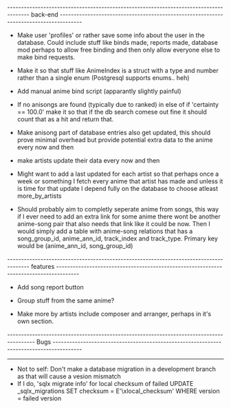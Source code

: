 
-------------------------------------------------------------------------------------- back-end --------------------------------------------------------------------------------------

 * Make user 'profiles' or rather save some info about the user in the database. Could include stuff like binds made, reports made, database mod perhaps to allow free binding and then only allow everyone else to make bind requests.

 * Make it so that stuff like AnimeIndex is a struct with a type and number rather than a single enum (Postgresql supports enums.. heh)

 * Add manual anime bind script (apparantly slightly painful)

 * If no anisongs are found (typically due to ranked) in else of if 'certainty == 100.0' make it so that if the db search comese out fine it should count that as a hit and return that.

 * Make anisong part of database entries also get updated, this should prove minimal overhead but provide potential extra data to the anime every now and then

 * make artists update their data every now and then

 * Might want to add a last updated for each artist so that perhaps once a week or something I fetch every anime that artist has made and unless it is time for that update I depend 
 fully on the database to choose atleast more_by_artists 

 * Should probably aim to completly seperate anime from songs, this way if I ever need to add an extra link for some anime there wont be another anime-song pair that also needs that link like it could be now. Then I would simply add a table with anime-song relations that has a song_group_id, anime_ann_id, track_index and track_type. Primary key would be (anime_ann_id, song_group_id)

-------------------------------------------------------------------------------------- features --------------------------------------------------------------------------------------

 * Add song report button

 * Group stuff from the same anime?

 * Make more by artists include composer and arranger, perhaps in it's own section.

---------------------------------------------------------------------------------------- Bugs ----------------------------------------------------------------------------------------



--------------------------------------------------------------------------------------------------------------------------------------------------------------------------------------

 * Not to self: Don't make a database migration in a development branch as that will cause a vesion mismatch
 * If I do, 
 'sqlx migrate info' for local checksum of failed
  UPDATE _sqlx_migrations SET checksum = E'\\xlocal_checksum' WHERE version = failed version